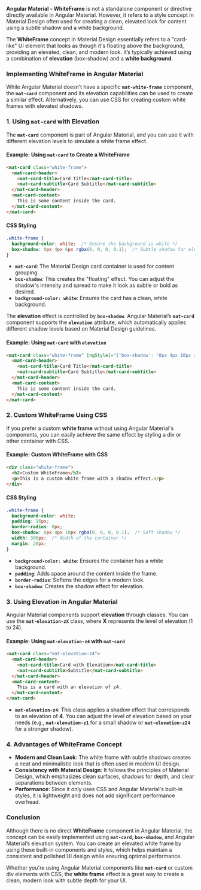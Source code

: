 **Angular Material - WhiteFrame** is not a standalone component or directive directly available in Angular Material. However, it refers to a style concept in Material Design often used for creating a clean, elevated look for content using a subtle shadow and a white background.

The **WhiteFrame** concept in Material Design essentially refers to a "card-like" UI element that looks as though it's floating above the background, providing an elevated, clean, and modern look. It’s typically achieved using a combination of **elevation** (box-shadow) and a **white background**.

### Implementing WhiteFrame in Angular Material

While Angular Material doesn’t have a specific **`mat-white-frame`** component, the **`mat-card`** component and its elevation capabilities can be used to create a similar effect. Alternatively, you can use CSS for creating custom white frames with elevated shadows.

### 1. **Using `mat-card` with Elevation**

The **`mat-card`** component is part of Angular Material, and you can use it with different elevation levels to simulate a white frame effect.

#### Example: Using `mat-card` to Create a WhiteFrame

```html
<mat-card class="white-frame">
  <mat-card-header>
    <mat-card-title>Card Title</mat-card-title>
    <mat-card-subtitle>Card Subtitle</mat-card-subtitle>
  </mat-card-header>
  <mat-card-content>
    This is some content inside the card.
  </mat-card-content>
</mat-card>
```

#### CSS Styling

```css
.white-frame {
  background-color: white;  /* Ensure the background is white */
  box-shadow: 0px 4px 6px rgba(0, 0, 0, 0.1);  /* Subtle shadow for elevation */
}
```

- **`mat-card`**: The Material Design card container is used for content grouping.
- **`box-shadow`**: This creates the "floating" effect. You can adjust the shadow's intensity and spread to make it look as subtle or bold as desired.
- **`background-color: white`**: Ensures the card has a clean, white background.

The **elevation** effect is controlled by **`box-shadow`**. Angular Material’s **`mat-card`** component supports the **`elevation`** attribute, which automatically applies different shadow levels based on Material Design guidelines.

#### Example: Using `mat-card` with `elevation`

```html
<mat-card class="white-frame" [ngStyle]="{'box-shadow': '0px 4px 10px rgba(0, 0, 0, 0.1)'}">
  <mat-card-header>
    <mat-card-title>Card Title</mat-card-title>
    <mat-card-subtitle>Card Subtitle</mat-card-subtitle>
  </mat-card-header>
  <mat-card-content>
    This is some content inside the card.
  </mat-card-content>
</mat-card>
```

### 2. **Custom WhiteFrame Using CSS**

If you prefer a custom **white frame** without using Angular Material's components, you can easily achieve the same effect by styling a div or other container with CSS.

#### Example: Custom WhiteFrame with CSS

```html
<div class="white-frame">
  <h2>Custom WhiteFrame</h2>
  <p>This is a custom white frame with a shadow effect.</p>
</div>
```

#### CSS Styling

```css
.white-frame {
  background-color: white;
  padding: 16px;
  border-radius: 8px;
  box-shadow: 0px 4px 10px rgba(0, 0, 0, 0.1);  /* Soft shadow */
  width: 300px;  /* Width of the container */
  margin: 20px;
}
```

- **`background-color: white`**: Ensures the container has a white background.
- **`padding`**: Adds space around the content inside the frame.
- **`border-radius`**: Softens the edges for a modern look.
- **`box-shadow`**: Creates the shadow effect for elevation.

### 3. **Using Elevation in Angular Material**

Angular Material components support **elevation** through classes. You can use the **`mat-elevation-zX`** class, where **X** represents the level of elevation (1 to 24).

#### Example: Using `mat-elevation-z4` with `mat-card`

```html
<mat-card class="mat-elevation-z4">
  <mat-card-header>
    <mat-card-title>Card with Elevation</mat-card-title>
    <mat-card-subtitle>Subtitle</mat-card-subtitle>
  </mat-card-header>
  <mat-card-content>
    This is a card with an elevation of z4.
  </mat-card-content>
</mat-card>
```

- **`mat-elevation-z4`**: This class applies a shadow effect that corresponds to an elevation of **4**. You can adjust the level of elevation based on your needs (e.g., **`mat-elevation-z1`** for a small shadow or **`mat-elevation-z24`** for a stronger shadow).

### 4. **Advantages of WhiteFrame Concept**

- **Modern and Clean Look**: The white frame with subtle shadows creates a neat and minimalistic look that is often used in modern UI design.
- **Consistency with Material Design**: It follows the principles of Material Design, which emphasizes clean surfaces, shadows for depth, and clear separations between elements.
- **Performance**: Since it only uses CSS and Angular Material's built-in styles, it is lightweight and does not add significant performance overhead.

### Conclusion

Although there is no direct **WhiteFrame** component in Angular Material, the concept can be easily implemented using **`mat-card`**, **`box-shadow`**, and Angular Material’s elevation system. You can create an elevated white frame by using these built-in components and styles, which helps maintain a consistent and polished UI design while ensuring optimal performance.

Whether you're using Angular Material components like **`mat-card`** or custom div elements with CSS, the **white frame** effect is a great way to create a clean, modern look with subtle depth for your UI.
